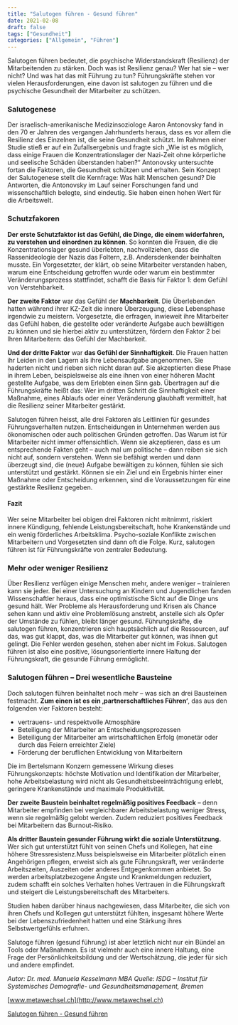 ```yaml
---
title: "Salutogen führen - Gesund führen"
date: 2021-02-08
draft: false
tags: ["Gesundheit"]
categories: ["Allgemein", "Führen"]
---
```


Salutogen führen bedeutet, die psychische Widerstandskraft (Resilienz) der Mitarbeitenden zu stärken. Doch was ist Resilienz genau? Wer hat sie – wer nicht? Und was hat das mit Führung zu tun? Führungskräfte stehen vor vielen Herausforderungen, eine davon ist salutogen zu führen und die psychische Gesundheit der Mitarbeiter zu schützen.

### Salutogenese

Der israelisch-amerikanische Medizinsoziologe Aaron Antonovsky fand in den 70 er Jahren des vergangen Jahrhunderts heraus, dass es vor allem die Resilienz des Einzelnen ist, die seine Gesundheit schützt. Im Rahmen einer Studie stieß er auf ein Zufallsergebnis und fragte sich „Wie ist es möglich, dass einige Frauen die Konzentrationslager der Nazi-Zeit ohne körperliche und seelische Schäden überstanden haben?“
Antonovsky untersuchte fortan die Faktoren, die Gesundheit schützen und erhalten. Sein Konzept der Salutogenese stellt die Kernfrage: Was hält Menschen gesund? Die Antworten, die Antonovsky im Lauf seiner Forschungen fand und wissenschaftlich belegte, sind eindeutig. Sie haben einen hohen Wert für die Arbeitswelt.

### Schutzfakoren

**Der erste Schutzfaktor ist das Gefühl, die Dinge, die einem widerfahren, zu verstehen und einordnen zu können**. So konnten die Frauen, die die Konzentrationslager gesund überlebten, nachvollziehen, dass die Rassenideologie der Nazis das Foltern, z.B. Andersdenkender beinhalten musste. Ein Vorgesetzter, der klärt, ob seine Mitarbeiter verstanden haben, warum eine Entscheidung getroffen wurde oder warum ein bestimmter Veränderungsprozess stattfindet, schafft die Basis für Faktor 1: dem Gefühl von Verstehbarkeit.

**Der zweite Faktor** war das Gefühl der **Machbarkeit**. Die Überlebenden hatten während ihrer KZ-Zeit die innere Überzeugung, diese Lebensphase irgendwie zu meistern. Vorgesetzte, die erfragen, inwieweit ihre Mitarbeiter das Gefühl haben, die gestellte oder veränderte Aufgabe auch bewältigen zu können und sie hierbei aktiv zu unterstützen, fördern den Faktor 2 bei Ihren Mitarbeitern: das Gefühl der Machbarkeit.

**Und der dritte Faktor** war **das Gefühl der Sinnhaftigkeit**. Die Frauen hatten ihr Leiden in den Lagern als ihre Lebensaufgabe angenommen. Sie haderten nicht und rieben sich nicht daran auf. Sie akzeptierten diese Phase in ihrem Leben, beispielsweise als eine ihnen von einer höheren Macht gestellte Aufgabe, was dem Erlebten einen Sinn gab. Übertragen auf die Führungskräfte heißt das: Wer im dritten Schritt die Sinnhaftigkeit einer Maßnahme, eines Ablaufs oder einer Veränderung glaubhaft vermittelt, hat die Resilienz seiner Mitarbeiter gestärkt.

Salutogen führen heisst, alle drei Faktoren als Leitlinien für gesundes Führungsverhalten nutzen. Entscheidungen in Unternehmen werden aus ökonomischen oder auch politischen Gründen getroffen. Das Warum ist für Mitarbeiter nicht immer offensichtlich. Wenn sie akzeptieren, dass es um entsprechende Fakten geht – auch mal um politische – dann reiben sie sich nicht auf, sondern verstehen. Wenn sie befähigt werden und dann überzeugt sind, die (neue) Aufgabe bewältigen zu können, fühlen sie sich unterstützt und gestärkt. Können sie ein Ziel und ein Ergebnis hinter einer Maßnahme oder Entscheidung erkennen, sind die Voraussetzungen für eine gestärkte Resilienz gegeben.

#### Fazit

Wer seine Mitarbeiter bei obigen drei Faktoren nicht mitnimmt, riskiert innere Kündigung, fehlende Leistungsbereitschaft, hohe Krankenstände und ein wenig förderliches Arbeitsklima. Psycho-soziale Konflikte zwischen Mitarbeitern und Vorgesetzten sind dann oft die Folge. Kurz, salutogen führen ist für Führungskräfte von zentraler Bedeutung.

### Mehr oder weniger Resilienz

Über Resilienz verfügen einige Menschen mehr, andere weniger – trainieren kann sie jeder. Bei einer Untersuchung an Kindern und Jugendlichen fanden Wissenschaftler heraus, dass eine optimistische Sicht auf die Dinge uns gesund hält. Wer Probleme als Herausforderung und Krisen als Chance sehen kann und aktiv eine Problemlösung anstrebt, anstelle sich als Opfer der Umstände zu fühlen, bleibt länger gesund. Führungskräfte, die salutogen führen, konzentrieren sich hauptsächlich auf die Ressourcen, auf das, was gut klappt, das, was die Mitarbeiter gut können, was ihnen gut gelingt. Die Fehler werden gesehen, stehen aber nicht im Fokus. Salutogen führen ist also eine positive, lösungsorientierte innere Haltung der Führungskraft, die gesunde Führung ermöglicht.

### Salutogen führen – Drei wesentliche Bausteine

Doch salutogen führen beinhaltet noch mehr – was sich an drei Bausteinen festmacht. **Zum einen ist es ein ‚partnerschaftliches Führen‘**, das aus den folgenden vier Faktoren besteht:

* vertrauens- und respektvolle Atmosphäre
* Beteiligung der Mitarbeiter an Entscheidungsprozessen
* Beteiligung der Mitarbeiter am wirtschaftlichen Erfolg (monetär oder durch das Feiern erreichter Ziele)
* Förderung der beruflichen Entwicklung von Mitarbeitern

Die im Bertelsmann Konzern gemessene Wirkung dieses Führungskonzepts: höchste Motivation und Identifikation der Mitarbeiter, hohe Arbeitsbelastung wird nicht als Gesundheitsbeeinträchtigung erlebt, geringere Krankenstände und maximale Produktivität.

**Der zweite Baustein beinhaltet regelmäßig positives Feedback** – denn Mitarbeiter empfinden bei vergleichbarer Arbeitsbelastung weniger Stress, wenn sie regelmäßig gelobt werden. Zudem reduziert positives Feedback bei Mitarbeitern das Burnout-Risiko.

**Als dritter Baustein gesunder Führung wirkt die soziale Unterstützung.** Wer sich gut unterstützt fühlt von seinen Chefs und Kollegen, hat eine höhere Stressresistenz.Muss beispielsweise ein Mitarbeiter plötzlich einen Angehörigen pflegen, erweist sich als gute Führungskraft, wer veränderte Arbeitszeiten, Auszeiten oder anderes Entgegenkommen anbietet. So werden arbeitsplatzbezogene Ängste und Krankmeldungen reduziert, zudem schafft ein solches Verhalten hohes Vertrauen in die Führungskraft und steigert die Leistungsbereitschaft des Mitarbeiters.

Studien haben darüber hinaus nachgewiesen, dass Mitarbeiter, die sich von ihren Chefs und Kollegen gut unterstützt fühlten, insgesamt höhere Werte bei der Lebenszufriedenheit hatten und eine Stärkung ihres Selbstwertgefühls erfuhren.

Salutoge führen (gesund führung) ist aber letztlich nicht nur ein Bündel an Tools oder Maßnahmen. Es ist vielmehr auch eine innere Haltung, eine Frage der Persönlichkeitsbildung und der Wertschätzung, die jeder für sich und andere empfindet.

*Autor: Dr. med. Manuela Kesselmann MBA*
*Quelle: ISDG – Institut für Systemisches Demografie- und Gesundheitsmanagement, Bremen*

[www.metawechsel.ch](http://www.metawechsel.ch)

[Salutogen führen - Gesund führen](https://www.metawechsel.ch/beitraege/salutogen-fuehren/)
